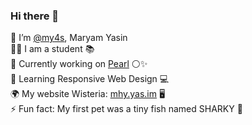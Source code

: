 ### Hi there 👋 </br>

<!--
**my4s/my4s** is a ✨ _special_ ✨ repository because its `README.md` (this file) appears on your GitHub profile.
-->
🍜 I’m <a href="https://github.com/my4s">@my4s</a>, Maryam Yasin </br>
✍🏻 I am a student 📚 </br>
🔭 Currently working on <a href="https://github.com/my4s/Pearl/">Pearl</a> ⚪✨ </br>
🌱 Learning Responsive Web Design 💻</br>
🌍 My website Wisteria: <a href="https://mhy.yas.im/">mhy.yas.im</a> 🖥 </br>
⚡ Fun fact: My first pet was a tiny fish named SHARKY 🦈 </br>
